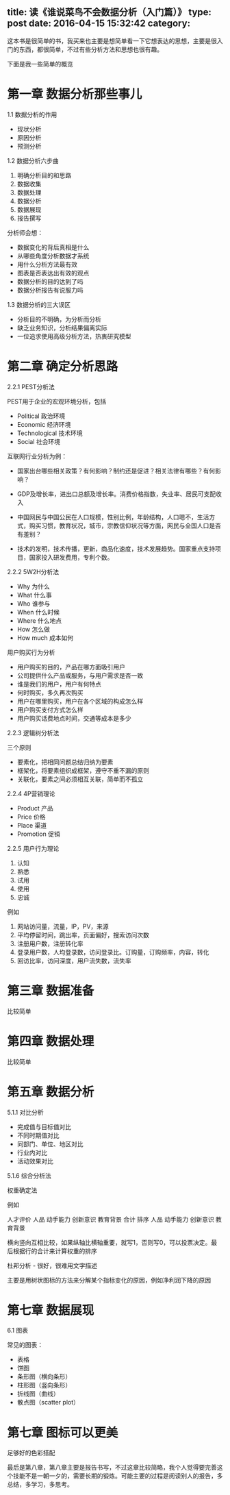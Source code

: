 title: 读《谁说菜鸟不会数据分析（入门篇）》
type: post
date: 2016-04-15 15:32:42
category: 
---

这本书是很简单的书，我买来也主要是想简单看一下它想表达的思想，主要是很入门的东西，都很简单，不过有些分析方法和思想也很有趣。

下面是我一些简单的概览


# 第一章 数据分析那些事儿

1.1 数据分析的作用

- 现状分析
- 原因分析
- 预测分析

1.2 数据分析六步曲

1. 明确分析目的和思路
2. 数据收集
3. 数据处理
4. 数据分析
5. 数据展现
6. 报告撰写

分析师会想：

- 数据变化的背后真相是什么
- 从哪些角度分析数据才系统
- 用什么分析方法最有效
- 图表是否表达出有效的观点
- 数据分析的目的达到了吗
- 数据分析报告有说服力吗

1.3 数据分析的三大误区

- 分析目的不明确，为分析而分析
- 缺乏业务知识，分析结果偏离实际
- 一位追求使用高级分析方法，热衷研究模型



# 第二章 确定分析思路

2.2.1 PEST分析法

PEST用于企业的宏观环境分析，包括

- Political 政治环境
- Economic 经济环境
- Technological 技术环境
- Social 社会环境

互联网行业分析为例：

- 国家出台哪些相关政策？有何影响？制约还是促进？相关法律有哪些？有何影响？

- GDP及增长率，进出口总额及增长率。消费价格指数，失业率、居民可支配收入

- 中国网民与中国公民在人口规模，性别比例，年龄结构，人口嗯不，生活方式，购买习惯，教育状况，城市，宗教信仰状况等方面，网民与全国人口是否有差别？

- 技术的发明，技术传播，更新，商品化速度，技术发展趋势。国家重点支持项目，国家投入研发费用，专利个数。

2.2.2 5W2H分析法

- Why 为什么
- What 什么事
- Who 谁参与
- When 什么时候
- Where 什么地点
- How 怎么做
- How much 成本如何

用户购买行为分析

- 用户购买的目的，产品在哪方面吸引用户
- 公司提供什么产品或服务，与用户需求是否一致
- 谁是我们的用户，用户有何特点
- 何时购买，多久再次购买
- 用户在哪里购买，用户在各个区域的构成怎么样
- 用户购买支付方式怎么样
- 用户购买话费地点时间，交通等成本是多少

2.2.3 逻辑树分析法

三个原则

- 要素化，把相同问题总结归纳为要素
- 框架化，将要素组织成框架，遵守不重不漏的原则
- 关联化，要素之间必须相互关联，简单而不孤立

2.2.4 4P营销理论

- Product 产品
- Price 价格
- Place 渠道
- Promotion 促销

2.2.5 用户行为理论

1. 认知
2. 熟悉
3. 试用
4. 使用
5. 忠诚

例如

1. 网站访问量，流量，IP，PV，来源
2. 平均停留时间，跳出率，页面偏好，搜索访问次数
3. 注册用户数，注册转化率
4. 登录用户数，人均登录数，访问登录比。订购量，订购频率，内容，转化
5. 回访比率，访问深度，用户流失数，流失率



# 第三章 数据准备

比较简单



# 第四章 数据处理

比较简单



# 第五章 数据分析

5.1.1 对比分析

- 完成值与目标值对比
- 不同时期值对比
- 同部门、单位、地区对比
- 行业内对比
- 活动效果对比

5.1.6 综合分析法

权重确定法

例如

人才评价 人品 动手能力 创新意识 教育背景 合计 排序
人品
动手能力
创新意识
教育背景

横向竖向互相比较，如果纵轴比横轴重要，就写1，否则写0，可以投票决定。最后根据行的合计来计算权重的排序


杜邦分析 - 很好，很难用文字描述

主要是用树状图标的方法来分解某个指标变化的原因，例如净利润下降的原因



# 第七章 数据展现

6.1 图表

常见的图表：

- 表格
- 饼图
- 条形图（横向条形）
- 柱形图（竖向条形）
- 折线图（曲线）
- 散点图（scatter plot）



# 第七章 图标可以更美

足够好的色彩搭配


最后是第八章，第八章主要是报告书写，不过这章比较简略，我个人觉得要完善这个技能不是一朝一夕的，需要长期的锻炼。可能主要的过程是阅读别人的报告，多总结，多学习，多思考。